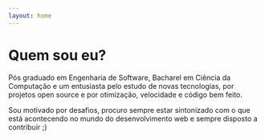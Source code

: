 ```yaml
---
layout: home
---
```


# Quem sou eu?

Pós graduado em Engenharia de Software, Bacharel em Ciência da Computação e um entusiasta pelo estudo de novas tecnologias, por projetos open source e por otimização, velocidade e código bem feito.

Sou motivado por desafios, procuro sempre estar sintonizado com o que está acontecendo no mundo do desenvolvimento web e sempre disposto a contribuir ;)
